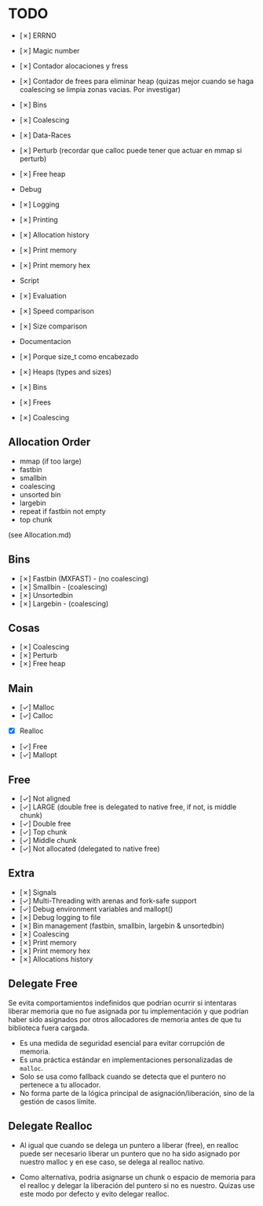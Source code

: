 # TODO

- [✗] ERRNO
- [✗] Magic number
- [✗] Contador alocaciones y fress
- [✗] Contador de frees para eliminar heap (quizas mejor cuando se haga coalescing se limpia zonas vacias. Por investigar)
- [✗] Bins
- [✗] Coalescing
- [✗] Data-Races
- [✗] Perturb (recordar que calloc puede tener que actuar en mmap si perturb)
- [✗] Free heap

- Debug
- [✗] Logging
- [✗] Printing
- [✗] Allocation history
- [✗] Print memory
- [✗] Print memory hex

- Script
- [✗] Evaluation
- [✗] Speed comparison
- [✗] Size comparison

- Documentacion
- [✗] Porque size_t como encabezado
- [✗] Heaps (types and sizes)
- [✗] Bins
- [✗] Frees
- [✗] Coalescing

## Allocation Order

- mmap (if too large)
- fastbin
- smallbin
- coalescing
- unsorted bin
- largebin
- repeat if fastbin not empty
- top chunk

(see Allocation.md)

## Bins

- [✗] Fastbin (MXFAST) - (no coalescing)
- [✗] Smallbin - (coalescing)
- [✗] Unsortedbin
- [✗] Largebin - (coalescing)

## Cosas

- [✗] Coalescing
- [✗] Perturb
- [✗] Free heap

## Main

- [✓] Malloc
- [✓] Calloc
- [X] Realloc
- [✓] Free
- [✓] Mallopt

## Free

- [✓] Not aligned
- [✓] LARGE (double free is delegated to native free, if not, is middle chunk)
- [✓] Double free
- [✓] Top chunk
- [✓] Middle chunk
- [✓] Not allocated (delegated to native free)

## Extra

- [✗] Signals
- [✓] Multi-Threading with arenas and fork-safe support
- [✓] Debug environment variables and mallopt()
- [✗] Debug logging to file
- [✗] Bin management (fastbin, smallbin, largebin & unsortedbin)
- [✗] Coalescing
- [✗] Print memory
- [✗] Print memory hex
- [✗] Allocations history

## Delegate Free

Se evita comportamientos indefinidos que podrían ocurrir si intentaras liberar memoria que no fue asignada por tu implementación y que podrían haber sido asignados por otros allocadores de memoria antes de que tu biblioteca fuera cargada.

- Es una medida de seguridad esencial para evitar corrupción de memoria.
- Es una práctica estándar en implementaciones personalizadas de `malloc`.
- Solo se usa como fallback cuando se detecta que el puntero no pertenece a tu allocador.
- No forma parte de la lógica principal de asignación/liberación, sino de la gestión de casos límite.

## Delegate Realloc

- Al igual que cuando se delega un puntero a liberar (free), en realloc puede ser necesario liberar un puntero que no ha sido asignado por nuestro malloc y en ese caso, se delega al realloc nativo.

- Como alternativa, podria asignarse un chunk o espacio de memoria para el realloc y delegar la liberación del puntero si no es nuestro. Quizas use este modo por defecto y evito delegar realloc.
